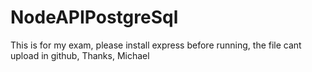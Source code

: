 # NodeAPIPostgreSql

This is for my exam, please install express before running, the file cant upload in github, Thanks, Michael
